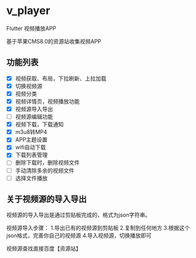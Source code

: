 # v_player
Flutter 视频播放APP

基于苹果CMS8.0的资源站收集视频APP

## 功能列表

- [x] 视频获取、布局，下拉刷新、上拉加载
- [x] 切换视频源
- [x] 视频分类
- [x] 视频详情页，视频播放功能
- [x] 视频源导入导出
- [ ] 视频源编辑功能
- [x] 视频下载，下载通知
- [x] m3u8转MP4
- [x] APP主题设置
- [x] wifi自动下载
- [x] 下载列表管理
- [ ] 删除下载时，删除视频文件
- [ ] 手动清除多余的视频文件
- [ ] 选择文件播放

## 关于视频源的导入导出

视频源的导入导出是通过剪贴板完成的，格式为json字符串。

视频源导入步骤：
1.导出已有的视频源到剪贴板
2.复制到任何地方
3.根据这个json格式，完善你自己的视频源
4.导入视频源，切换播放即可

视频源查找直接百度【资源站】